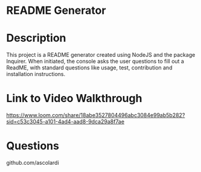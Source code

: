 
# README Generator

# Description

This project is a README generator created using NodeJS and the package Inquirer. When initiated, the console asks the user questions to fill out a ReadME, with standard questions like usage, test, contribution and installation instructions.

# Link to Video Walkthrough

https://www.loom.com/share/18abe3527804496abc3084e99ab5b282?sid=c53c3045-a101-4ad4-aad8-9dca29a8f7ae

# Questions

github.com/ascolardi